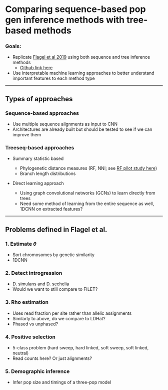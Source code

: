 # Comparing sequence-based pop gen inference methods with tree-based methods

### Goals: 
- Replicate [Flagel et al 2019](https://academic.oup.com/mbe/article/36/2/220/5229930) using both sequence and tree inference methods
  - [Github link here](https://github.com/flag0010/pop_gen_cnn/tree/master)
- Use interpretable machine learning approaches to better understand important features to each method type

---

## Types of approaches

### Sequence-based approaches

- Use multiple sequence alignments as input to CNN
- Architectures are already built but should be tested to see if we can improve them

### Treeseq-based approaches

- Summary statistic based
  - Phylogenetic distance measures (RF, NNI; see [RF pilot study here](/pilot/pilot.ipynb))
  - Branch length distributions
  
- Direct learning approach
  - Using graph convolutional networks (GCNs) to learn directly from trees
  - Need some method of learning from the entire sequence as well, 1DCNN on extracted features?
  
---

## Problems defined in Flagel et al.

### 1. Estimate $\theta$ 

- Sort chromosomes by genetic similarity
- 1DCNN

### 2. Detect introgression

- D. simulans and D. sechelia
- Would we want to still compare to FILET?

### 3. Rho estimation

- Uses read fraction per site rather than allelic assignments
- Similarly to above, do we compare to LDHat?
- Phased vs unphased? 

### 4. Positive selection

- 5-class problem (hard sweep, hard linked, soft sweep, soft linked, neutral)
- Read counts here? Or just alignments?

### 5. Demographic inference

- Infer pop size and timings of a three-pop model

